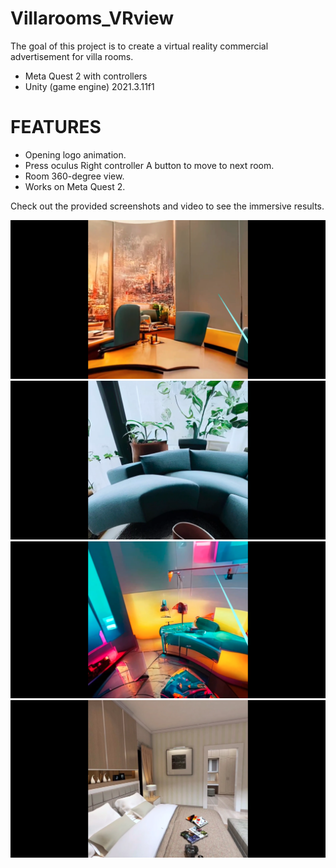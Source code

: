 # Villarooms_VRview

The goal of this project is to create a virtual reality commercial advertisement for villa rooms.
- Meta Quest 2 with controllers
- Unity (game engine) 2021.3.11f1
# FEATURES 
- Opening logo animation.
- Press oculus Right controller A button to move to next room.
- Room 360-degree view.
- Works on Meta Quest 2.


Check out the provided screenshots and video to see the immersive results.

![image1](https://github.com/munazzaznoor/Villarooms_VRview/blob/main/screenshots/room1.png?raw=true)
![image2](https://github.com/munazzaznoor/Villarooms_VRview/blob/main/screenshots/room2.png?raw=true)
![image3](https://github.com/munazzaznoor/Villarooms_VRview/blob/main/screenshots/room3.png?raw=true)
![image4](https://github.com/munazzaznoor/Villarooms_VRview/blob/main/screenshots/room4.png?raw=true)
